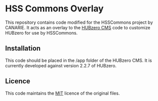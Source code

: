 # HSS Commons Overlay

This repository contains code modified for the HSSCommons project by CANARIE. It acts as an overlay to the [HUBzero CMS](https://github.com/hubzero/hubzero-cms) code to customize HUBzero for use by HSSCommons.

## Installation
This code should be placed in the /app folder of the HUBzero CMS. It is currently developed against version 2.2.7 of HUBzero.  

## Licence
This code maintains the [MIT](http://opensource.org/licenses/MIT) licence of the original files.
